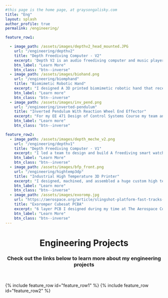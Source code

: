 ```yaml
---
#this page is the home page, at graysongalisky.com
title: "Eng"
layout: splash
author_profile: true
permalink: /engineering/

feature_row1:

  - image_path: /assets/images/depthv2_head_mounted.JPG
    url: "/engineering/depthv2"
    title: "Depth Freediving Computer - V2"
    excerpt: 'Depth V2 is an audio freediving computer and music player designed for the underwater adventurer. Users can set configurable dive notifications, listen to their favorite music, and record their dives. It is the second iteration of the Depth V1 dive computer'
    btn_label: "Learn More"
    btn_class: "btn--inverse"
  - image_path: /assets/images/biohand.png
    url: "/engineering/biomphand"
    title: "Biomimetic Robotic Hand"
    excerpt: "I designed A 3D printed biomimetic robotic hand that received 1st place in the 2017 Stratasys Extreme Redesign Competition"
    btn_label: "Learn more"
    btn_class: "btn--inverse"
  - image_path: /assets/images/inv_pend.png
    url: "/engineering/inverted-pendulum"
    title: "Inverted Pendulum With Reaction Wheel End Effector"
    excerpt: "For my EE 471 Design of Control Systems Course my team and I built an inverted pendulum with a reaction wheel for the end effector"
    btn_label: "Learn more"
    btn_class: "btn--inverse"

feature_row2:
  - image_path: /assets/images/depth_meche_v2.png
    url: "/engineering/depthv1"
    title: "Depth Freediving Computer - V1"
    excerpt: "I led a team to design and build A freediving smart watch that won 2nd place at MakeMIT 2021"
    btn_label: "Learn More"
    btn_class: "btn--inverse"
  - image_path: /assets/images/bfp_front.png
    url: "/engineering/hightemp3dp"
    title: "Industrial High Temperature 3D Printer"
    excerpt: "I designed, machined, and assembled a huge custom high temperature 3D printer"
    btn_label: "Learn more"
    btn_class: "btn--inverse"
  - image_path: /assets/images/exoromp.jpg
    url: "https://aerospace.org/article/slingshot-platform-fast-tracks-space-systems-using-modularity-and-open-standards"
    title: "Exoromper Cubesat PCBA"
    excerpt: "6 layer PCB I designed during my time at The Aerospace Corporation. This PCBA served as both a circuit and a fold out platform on the Slingshot cube sat. It is the main board for a payload performing research on computer vision for space craft orientation inference."
    btn_label: "Learn More"
    btn_class: "btn--inverse"
---
```


<h1 style="text-align: center;">Engineering Projects  </h1>
<h3 style="text-align: center;">Check out the links below to learn more about my engineering projects</h3>

<br> 

{% include feature_row id="feature_row1" %}
{% include feature_row id="feature_row2" %}




